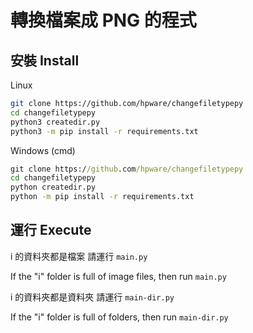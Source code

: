 # 轉換檔案成 PNG 的程式
## 安裝 Install
Linux 
```sh
git clone https://github.com/hpware/changefiletypepy
cd changefiletypepy
python3 createdir.py
python3 -m pip install -r requirements.txt
```
Windows (cmd)
```cmd
git clone https://github.com/hpware/changefiletypepy
cd changefiletypepy
python createdir.py
python -m pip install -r requirements.txt
```
## 運行 Execute
i 的資料夾都是檔案 請運行 ```main.py```

If the "i" folder is full of image files, then run ```main.py```

i 的資料夾都是資料夾 請運行 ```main-dir.py```

If the "i" folder is full of folders, then run ```main-dir.py```